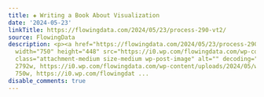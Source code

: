 ```yaml
---
title: ✚ Writing a Book About Visualization
date: '2024-05-23'
linkTitle: https://flowingdata.com/2024/05/23/process-290-vt2/
source: FlowingData
description: <p><a href="https://flowingdata.com/2024/05/23/process-290-vt2/"><img
  width="750" height="448" src="https://i0.wp.com/flowingdata.com/wp-content/uploads/2024/05/writing-book-featured.png?fit=750%2C448&amp;quality=80&amp;ssl=1"
  class="attachment-medium size-medium wp-post-image" alt="" decoding="async" srcset="https://i0.wp.com/flowingdata.com/wp-content/uploads/2024/05/writing-book-featured.png?w=2792&amp;quality=80&amp;ssl=1
  2792w, https://i0.wp.com/flowingdata.com/wp-content/uploads/2024/05/writing-book-featured.png?resize=750%2C448&amp;quality=80&amp;ssl=1
  750w, https://i0.wp.com/flowingdat ...
disable_comments: true
---
```

<p><a href="https://flowingdata.com/2024/05/23/process-290-vt2/"><img width="750" height="448" src="https://i0.wp.com/flowingdata.com/wp-content/uploads/2024/05/writing-book-featured.png?fit=750%2C448&amp;quality=80&amp;ssl=1" class="attachment-medium size-medium wp-post-image" alt="" decoding="async" srcset="https://i0.wp.com/flowingdata.com/wp-content/uploads/2024/05/writing-book-featured.png?w=2792&amp;quality=80&amp;ssl=1 2792w, https://i0.wp.com/flowingdata.com/wp-content/uploads/2024/05/writing-book-featured.png?resize=750%2C448&amp;quality=80&amp;ssl=1 750w, https://i0.wp.com/flowingdat ...